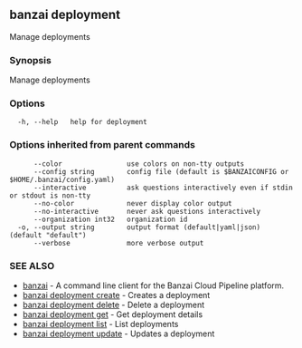 ## banzai deployment

Manage deployments

### Synopsis

Manage deployments

### Options

```
  -h, --help   help for deployment
```

### Options inherited from parent commands

```
      --color                use colors on non-tty outputs
      --config string        config file (default is $BANZAICONFIG or $HOME/.banzai/config.yaml)
      --interactive          ask questions interactively even if stdin or stdout is non-tty
      --no-color             never display color output
      --no-interactive       never ask questions interactively
      --organization int32   organization id
  -o, --output string        output format (default|yaml|json) (default "default")
      --verbose              more verbose output
```

### SEE ALSO

* [banzai](banzai.md)	 - A command line client for the Banzai Cloud Pipeline platform.
* [banzai deployment create](banzai_deployment_create.md)	 - Creates a deployment
* [banzai deployment delete](banzai_deployment_delete.md)	 - Delete a deployment
* [banzai deployment get](banzai_deployment_get.md)	 - Get deployment details
* [banzai deployment list](banzai_deployment_list.md)	 - List deployments
* [banzai deployment update](banzai_deployment_update.md)	 - Updates a deployment

